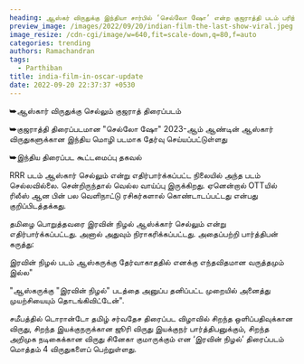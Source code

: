 ```yaml
---
heading: ஆஸ்கர் விருதுக்கு இந்தியா சார்பில் ‘செல்லோ ஷோ’ என்ற குஜராத்தி படம் பரிந்துரை!
preview_image: /images/2022/09/20/indian-film-the-last-show-viral.jpeg
image_resize: /cdn-cgi/image/w=640,fit=scale-down,q=80,f=auto
categories: trending
authors: Ramachandran
tags:
  - Parthiban
title: india-film-in-oscar-update
date: 2022-09-20 22:37:37 +0530
---
```

➥ஆஸ்கார் விருதுக்கு செல்லும் குஜராத் திரைப்படம்

➥குஜராத்தி திரைப்படமான "செல்லோ ஷோ" 2023-ஆம் ஆண்டின் ஆஸ்கார் விருதுகளுக்கான இந்திய மொழி படமாக தேர்வு செய்யப்பட்டுள்ளது

➥இந்திய திரைப்பட கூட்டமைப்பு தகவல்

RRR படம் ஆஸ்கார் செல்லும் என்று எதிர்பார்க்கப்பட்ட நிலையில் அந்த படம் செல்லவில்லை. சென்றிருந்தால் வெல்ல வாய்ப்பு இருக்கிறது. ஏனென்றால் OTTயில் ரிலீஸ் ஆன பின் பல வெளிநாட்டு ரசிகர்களால் கொண்டாடப்பட்டது என்பது குறிப்பிடத்தக்கது.

தமிழை பொறுத்தவரை இரவின் நிழல் ஆஸ்க்கார் செல்லும் என்று எதிர்பார்க்கப்பட்டது. அனால் அதுவும் நிராகரிக்கப்பட்டது. அதைப்பற்றி பார்த்திபன் கருத்து:

இரவின் நிழல் படம் ஆஸ்கருக்கு தேர்வாகாததில் எனக்கு எந்தவிதமான வருத்தமும் இல்ல" 

"ஆஸ்கருக்கு "இரவின் நிழல்" படத்தை அனுப்ப தனிப்பட்ட முறையில் அனைத்து முயற்சியையும் தொடங்கிவிட்டேன்".

சமீபத்தில் டொரான்டோ தமிழ் சர்வதேச திரைப்பட விழாவில் சிறந்த ஒளிப்பதிவுக்கான விருது, சிறந்த இயக்குநருக்கான ஜூரி விருது இயக்குநர் பார்த்திபனுக்கும், சிறந்த அறிமுக நடிகைக்கான விருது சினேகா குமாருக்கும் என ‘இரவின் நிழல்’ திரைப்படம் மொத்தம் 4 விருதுகளைப் பெற்றுள்ளது.